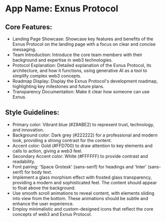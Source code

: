 # **App Name**: Exnus Protocol

## Core Features:

- Landing Page Showcase: Showcase key features and benefits of the Exnus Protocol on the landing page with a focus on clear and concise messaging.
- Team Introduction: Introduce the core team members with their background and expertise in web3 technologies.
- Protocol Explanation: Detailed explanation of the Exnus Protocol, its architecture, and how it functions, using generative AI as a tool to simplify complex web3 concepts.
- Roadmap Display: Display the Exnus Protocol's development roadmap, highlighting key milestones and future plans.
- Transparency Documentation: Make it clear how someone can use Exnus.

## Style Guidelines:

- Primary color: Vibrant blue (#29ABE2) to represent trust, technology, and innovation.
- Background color: Dark grey (#222222) for a professional and modern look, providing a strong contrast for the content.
- Accent color: Gold (#FFD700) to draw attention to key elements and calls to action, giving a web3 feel.
- Secondary Accent color: White (#FFFFFF) to provide contrast and readability.
- Font pairing: 'Space Grotesk' (sans-serif) for headings and 'Inter' (sans-serif) for body text.
- Implement a glass morphism effect with frosted glass transparency, providing a modern and sophisticated feel. The content should appear to float above the background.
- Use smooth scroll animations to reveal content, with elements sliding into view from the bottom. These animations should be subtle and enhance the user experience.
- Employ minimalistic and custom-designed icons that reflect the core concepts of web3 and Exnus Protocol.